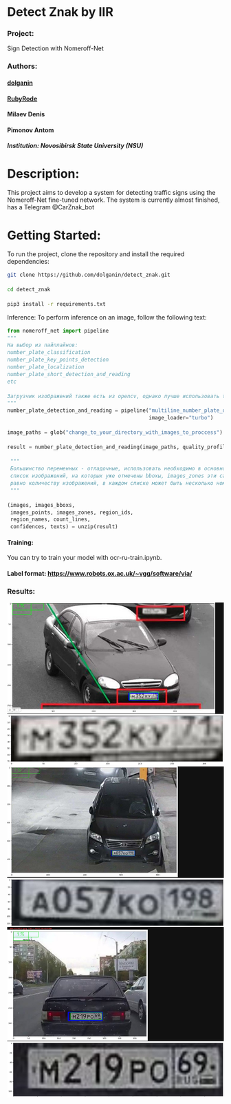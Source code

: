 # Detect Znak by IIR

### Project: 
Sign Detection with Nomeroff-Net

### Authors:

#### [dolganin](https://github.com/dolganin) 
#### [RubyRode](https://github.com/RubyRode)

#### Milaev Denis

#### Pimonov Antom

##### Institution: Novosibirsk State University (NSU)

# Description:

This project aims to develop a system for detecting traffic signs using the Nomeroff-Net fine-tuned network. The system is currently almost finished,
has a Telegram @CarZnak_bot

# Getting Started:

To run the project, clone the repository and install the required dependencies:
```bash
git clone https://github.com/dolganin/detect_znak.git

cd detect_znak

pip3 install -r requirements.txt
```

Inference:
To perform inference on an image, follow the following text:
``` Python
from nomeroff_net import pipeline
"""
На выбор из пайплайнов: 
number_plate_classification
number_plate_key_points_detection
number_plate_localization
number_plate_short_detection_and_reading
etc

Загрузчик изображений также есть из opencv, однако лучше использовать turbo для эффективности
"""
number_plate_detection_and_reading = pipeline("multiline_number_plate_detection_and_reading", 
                                              image_loader="turbo")

image_paths = glob("change_to_your_directory_with_images_to_proccess")
              
result = number_plate_detection_and_reading(image_paths, quality_profile=[3, 1, 0])

 """
 Большинство переменных - отладочные, использовать необходимо в основном images и texts: images представляет собой
 список изображений, на которых уже отмечены bboxы, images_zones эти самые вырезанные области bboxов. texts - список списков. Количество списков
 равно количеству изображений, в каждом списке может быть несколько номеров. 
 """

(images, images_bboxs, 
 images_points, images_zones, region_ids, 
 region_names, count_lines, 
 confidences, texts) = unzip(result)

```
#### Training:

You can try to train your model with ocr-ru-train.ipynb.

#### Label format: https://www.robots.ox.ac.uk/~vgg/software/via/

### Results:

![](public/6c4c7f7f-e3e5-414e-94af-b87686641164.jpg)
![](public/9d0ba7a1-990a-4205-9534-d9880c1f5e81.jpg)
![](public/ecfd1966-a680-46b9-b516-4916149ff2af.jpg)